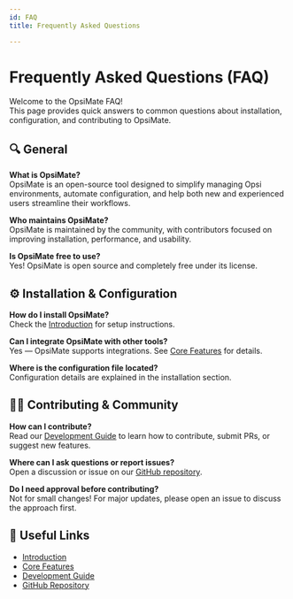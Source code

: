 ```yaml
---
id: FAQ
title: Frequently Asked Questions

---
```

# Frequently Asked Questions (FAQ)

Welcome to the OpsiMate FAQ!  
This page provides quick answers to common questions about installation, configuration, and contributing to OpsiMate.



## 🔍 General

**What is OpsiMate?**  
OpsiMate is an open-source tool designed to simplify managing Opsi environments, automate configuration, and help both new and experienced users streamline their workflows.

**Who maintains OpsiMate?**  
OpsiMate is maintained by the community, with contributors focused on improving installation, performance, and usability.

**Is OpsiMate free to use?**  
Yes! OpsiMate is open source and completely free under its license.


## ⚙️ Installation & Configuration

**How do I install OpsiMate?**  
Check the [Introduction](intro.md) for setup instructions.

**Can I integrate OpsiMate with other tools?**  
Yes — OpsiMate supports integrations. See [Core Features](core-features.md) for details.

**Where is the configuration file located?**  
Configuration details are explained in the installation section.



## 🧑‍💻 Contributing & Community

**How can I contribute?**  
Read our [Development Guide](development.md) to learn how to contribute, submit PRs, or suggest new features.

**Where can I ask questions or report issues?**  
Open a discussion or issue on our [GitHub repository](https://github.com/OpsiMate/documentation).

**Do I need approval before contributing?**  
Not for small changes! For major updates, please open an issue to discuss the approach first.



## 🔗 Useful Links

- [Introduction](intro.md)
- [Core Features](core-features.md)
- [Development Guide](development.md)
- [GitHub Repository](https://github.com/OpsiMate/documentation)
